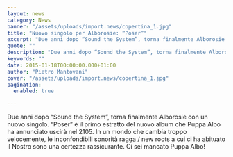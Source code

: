 ```yaml
---
layout: news
category: News
banner: "/assets/uploads/import.news/copertina_1.jpg"
title: "Nuovo singolo per Alborosie: “Poser”"
excerpt: "Due anni dopo “Sound the System”, torna finalmente Alborosie con un nuovo singolo. “Poser” è il primo estratto del nuovo album che Puppa Albo ha annunciato uscirà nel 2105. In un mondo che cambia troppo velocemente, le inconfondibili sonorità ragga / new roots a cui ci ha abituato il Nostro sono una certezza rassicurante. Ci [&hellip"
quote: ""
description: "Due anni dopo “Sound the System”, torna finalmente Alborosie con un nuovo singolo. “Poser” è il primo estratto del nuovo album che Puppa Albo ha annunciato uscirà nel 2105. In un mondo che cambia troppo velocemente, le inconfondibili sonorità ragga / new roots a cui ci ha abituato il Nostro sono una certezza rassicurante. Ci [&hellip"
keywords: ""
date: 2015-01-18T00:00:00.000+01:00
author: "Pietro Mantovani"
cover: "/assets/uploads/import.news/copertina_1.jpg"
pagination:
  enabled: true

---
```


[](https://hotmc.com/wp-content/uploads/2015/01/copertina%5F1.jpg)

Due anni dopo “Sound the System”, torna finalmente Alborosie con un nuovo singolo. “Poser” è il primo estratto del nuovo album che Puppa Albo ha annunciato uscirà nel 2105\. In un mondo che cambia troppo velocemente, le inconfondibili sonorità ragga / new roots a cui ci ha abituato il Nostro sono una certezza rassicurante. Ci sei mancato Puppa Albo!